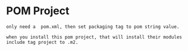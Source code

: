 # POM Project

	only need a  pom.xml, then set packaging tag to pom string value.

	when you install this pom project, that will install their modules include tag project to .m2.
